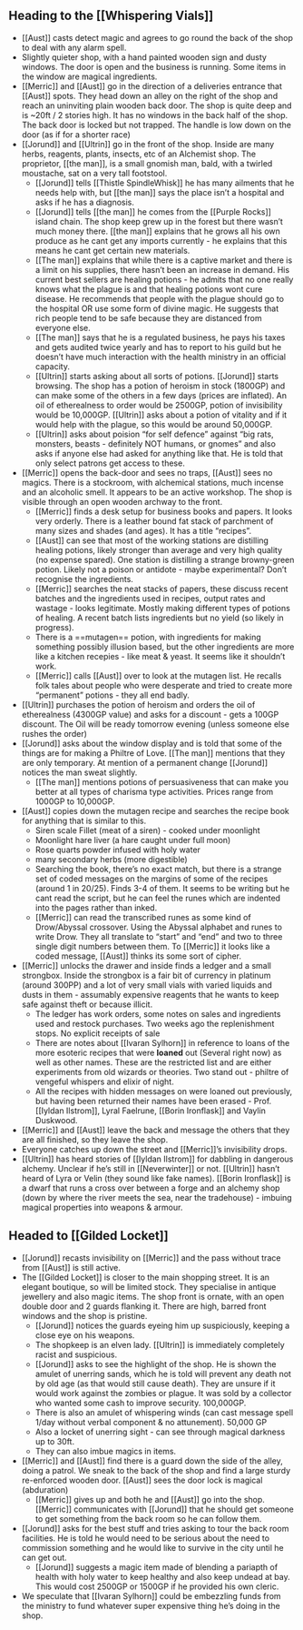 
## Heading to the [[Whispering Vials]]
- [[Aust]] casts detect magic and agrees to go round the back of the shop to deal with any alarm spell.
- Slightly quieter shop, with a hand painted wooden sign and dusty windows. The door is open and the business is running. Some items in the window are magical ingredients. 
- [[Merric]] and [[Aust]] go in the direction of a deliveries entrance that [[Aust]] spots. They head down an alley on the right of the shop and reach an uninviting plain wooden back door. The shop is quite deep and is ~20ft / 2 stories high. It has no windows in the back half of the shop. The back door is locked but not trapped. The handle is low down on the door (as if for a shorter race)
- [[Jorund]] and [[Ultrin]] go in the front of the shop. Inside are many herbs, reagents, plants, insects, etc of an Alchemist shop. The proprietor, [[the man]], is a small gnomish man, bald, with a twirled moustache, sat on a very tall footstool. 
	- [[Jorund]] tells [[Thistle SpindleWhisk]] he has many ailments that he needs help with, but [[the man]] says the place isn’t a hospital and asks if he has a diagnosis. 
	- [[Jorund]] tells [[the man]] he comes from the [[Purple Rocks]] island chain. The shop keep grew up in the forest but there wasn’t much money there. [[the man]] explains that he grows all his own produce as he cant get any imports currently - he explains that this means he cant get certain new materials. 
	- [[The man]] explains that while there is a captive market and there is a limit on his supplies, there hasn’t been an increase in demand. His current best sellers are healing potions - he admits that no one really knows what the plague is and that healing potions wont cure disease. He recommends that people with the plague should go to the hospital OR use some form of divine magic. He suggests that rich people tend to be safe because they are distanced from everyone else. 
	- [[The man]] says that he is a regulated business, he pays his taxes and gets audited twice yearly and has to report to his guild but he doesn’t have much interaction with the health ministry in an official capacity. 
	- [[Ultrin]] starts asking about all sorts of potions. [[Jorund]] starts browsing. The shop has a potion of heroism in stock (1800GP) and can make some of the others in a few days (prices are inflated). An oil of etherealness to order would be 2500GP, potion of invisibility would be 10,000GP. [[Ultrin]] asks about a potion of vitality and if it would help with the plague, so this would be around 50,000GP.
	- [[Ultrin]] asks about poision “for self defence” against “big rats, monsters, beasts - definitely NOT humans, or gnomes” and also asks if anyone else had asked for anything like that. He is told that only select patrons get access to these.
- [[Merric]] opens the back-door and sees no traps, [[Aust]] sees no magics. There is a stockroom, with alchemical stations, much incense and an alcoholic smell. It appears to be an active workshop. The shop is visible through an open wooden archway to the front. 
	- [[Merric]] finds a desk setup for business books and papers. It looks very orderly. There is a leather bound fat stack of parchment of many sizes and shades (and ages). It has a title “recipes”.
	- [[Aust]] can see that most of the working stations are distilling healing potions, likely stronger than average and very high quality (no expense spared). One station is distilling a strange browny-green potion. Likely not a poison or antidote - maybe experimental? Don’t recognise the ingredients.
	- [[Merric]] searches the neat stacks of papers, these discuss recent batches and the ingredients used in recipes, output rates and wastage - looks legitimate. Mostly making different types of potions of healing. A recent batch lists ingredients but no yield (so likely in progress).
	- There is a ==mutagen== potion, with ingredients for making something possibly illusion based, but the other ingredients are more like a kitchen recepies - like meat & yeast. It seems like it shouldn’t work.
	- [[Merric]] calls [[Aust]] over to look at the mutagen list. He recalls folk tales about people who were desperate and tried to create more “permanent” potions - they all end badly. 
- [[Ultrin]] purchases the potion of heroism and orders the oil of etherealness (4300GP value) and asks for a discount - gets a 100GP discount. The Oil will be ready tomorrow evening (unless someone else rushes the order)
- [[Jorund]] asks about the window display and is told that some of the things are for making a Philtre of Love. [[The man]] mentions that they are only temporary. At mention of a permanent change [[Jorund]] notices the man sweat slightly. 
	- [[The man]] mentions potions of persuasiveness that can make you better at all types of charisma type activities. Prices range from 1000GP to 10,000GP.
- [[Aust]] copies down the mutagen recipe and searches the recipe book for anything that is similar to this.
	- Siren scale Fillet (meat of a siren) - cooked under moonlight
	- Moonlight hare liver (a hare caught under full moon)
	- Rose quarts powder infused with holy water
	- many secondary herbs (more digestible)
	- Searching the book, there’s no exact match, but there is a strange set of coded messages on the margins of some of the recipes (around 1 in 20/25). Finds 3-4 of them. It seems to be writing but he cant read the script, but he can feel the runes which are indented into the pages rather than inked. 
	- [[Merric]] can read the transcribed runes as some kind of Drow/Abyssal crossover. Using the Abyssal alphabet and runes to write Drow. They all translate to “start” and “end” and two to three single digit numbers between them. To [[Merric]] it looks like a coded message, [[Aust]] thinks its some sort of cipher. 
- [[Merric]] unlocks the drawer and inside finds a ledger and a small strongbox. Inside the strongbox is a fair bit of currency in platinum (around 300PP) and a lot of very small vials with varied liquids and dusts in them - assumably expensive reagents that he wants to keep safe against theft or because illicit. 
	- The ledger has work orders, some notes on sales and ingredients used and restock purchases. Two weeks ago the replenishment stops. No explicit receipts of sale
	- There are notes about [[Ivaran Sylhorn]] in reference to loans of the more esoteric recipes that were **loaned** out (Several right now) as well as other names.  These are the restricted list and are either experiments from old wizards or theories. Two stand out - philtre of vengeful whispers and elixir of night. 
	- All the recipes with hidden messages on were loaned out previously, but having been returned their names have been erased - Prof. [[Iyldan Ilstrom]], Lyral Faelrune, [[Borin Ironflask]] and Vaylin Duskwood.
- [[Merric]] and [[Aust]] leave the back and message the others that they are all finished, so they leave the shop.
- Everyone catches up down the street and [[Merric]]’s invisibility drops.
- [[Ultrin]] has heard stories of [[Iyldan Ilstrom]] for dabbling in dangerous alchemy. Unclear if he’s still in [[Neverwinter]] or not. [[Ultrin]] hasn’t heard of Lyra or Velin (they sound like fake names). [[Borin Ironflask]] is a dwarf that runs a cross over between a forge and an alchemy shop (down by where the river meets the sea, near the tradehouse) - imbuing magical properties into weapons & armour.
## Headed to [[Gilded Locket]]
- [[Jorund]] recasts invisibility on [[Merric]] and the pass without trace from [[Aust]] is still active.
- The [[Gilded Locket]] is closer to the main shopping street. It is an elegant boutique, so will be limited stock. They specialise in antique jewellery and also magic items. The shop front is ornate, with an open double door and 2 guards flanking it. There are high, barred front windows and the shop is pristine. 
	- [[Jorund]] notices the guards eyeing him up suspiciously, keeping a close eye on his weapons.
	- The shopkeep is an elven lady. [[Ultrin]] is immediately completely racist and suspicious.
	- [[Jorund]] asks to see the highlight of the shop. He is shown the amulet of unerring sands, which he is told will prevent any death not by old age (as that would still cause death). They are unsure if it would work against the zombies or plague. It was sold by a collector who wanted some cash to improve security. 100,000GP.
	- There is also an amulet of whispering winds (can cast message spell 1/day without verbal component & no attunement). 50,000 GP 
	- Also a locket of unerring sight - can see through magical darkness up to 30ft.
	- They can also imbue magics in items. 
- [[Merric]] and [[Aust]] find there is a guard down the side of the alley, doing a patrol. We sneak to the back of the shop and find a large sturdy re-enforced wooden door. [[Aust]] sees the door lock is magical (abduration)
	- [[Merric]] gives up and both he and [[Aust]] go into the shop. [[Merric]] communicates with [[Jorund]] that he should get someone to get something from the back room so he can follow them.
- [[Jorund]] asks for the best stuff and tries asking to tour the back room facilities. He is told he would need to be serious about the need to commission something and he would like to survive in the city until he can get out. 
	- [[Jorund]] suggests a magic item made of blending a pariapth of health with holy water to keep healthy and also keep undead at bay. This would cost 2500GP or 1500GP if he provided his own cleric.
- We speculate that [[Ivaran Sylhorn]] could be embezzling funds from the ministry to fund whatever super expensive thing he’s doing in the shop.